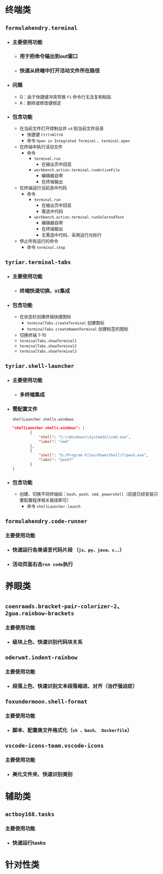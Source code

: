 # 终端类

## `formulahendry.terminal`

- ### 主要使用功能

  - ### 用于把命令输出到out窗口

  - ### 快速从终端中打开活动文件所在路径

- ### 问题

  - Q：由于快捷键冲突导致 `F1` 命令行无法复制粘贴
  - A：删除或修改键绑定

- ### 包含功能

  - 在当前文件打开控制台并 `cd` 到当前文件目录
    + 快捷键 `Ctrl+Alt+O`
    + 命令 `Open in Integrated Terminal` 、`terminal.open`
  - 在终端中执行活动文件 
    + 命令
      + `terminal.run`   
        + 在输出页中回显
      + `workbench.action.terminal.runActiveFile` 
        + 编辑器自带
        + 在终端输出
  - 在终端运行当前选中代码
    - 命令  
      - `terminal.run` 
        - 在输出页中回显
        - 需选中代码
      - `workbench.action.terminal.runSelectedText` 
        - 编辑器自带 
        - 在终端输出
        - 无需选中代码、采用运行光标行
  - 停止所有运行的命令  
    + 命令 `terminal.stop` 

## `tyriar.terminal-tabs`

- ### 主要使用功能

  - ### 终端快速切换、`UI`集成

- ### 包含功能

  - 在状态栏创建终端快捷图标
    - `terminalTabs.createTerminal` 创建图标
    - `terminalTabs.createNamedTerminal` 创建标签的图标
  -  切换终端  1-10 
    - `terminalTabs.showTerminal1`
    - `terminalTabs.showTerminal2`
    - `terminalTabs.showTerminal3`



## `tyriar.shell-launcher`

- ### 主要使用功能

  - ### 多终端集成

- ### 需配置文件

  `shellLauncher.shells.windows`

  ```json
  "shellLauncher.shells.windows": [
          {
              "shell": "C:\\Windows\\System32\\cmd.exe",
              "label": "cmd"
          },
          {
              "shell": "D:/Program Files/PowerShell/7/pwsh.exe",
              "label": "pwsh7"
          }
  ]
  ```

- ### 包含功能

  - 创建、切换不同终端如：`bash、pwsh、cmd、powershell`（前提已经安装只要配置程序相关路径即可）
    - 命令 `shellLauncher.launch`

  

## `formulahendry.code-runner`

### 主要使用功能

- ### 快速运行各类语言代码片段 （`js、py、java、c`...）

- ### 活动页面右击`run code`执行

  

# 养眼类

## `coenraads.bracket-pair-colorizer-2`、`2gua.rainbow-brackets`

### 主要使用功能

- ### 级块上色、快速识别代码块关系

## `oderwat.indent-rainbow`

### 主要使用功能

- ### 段落上色、快速识别文本段落缩进、对齐（治疗强迫症）

## `foxundermoon.shell-format`

### 主要使用功能

- ### 脚本、配置类文件格式化（`sh 、bash、 Dockerfile`）

## `vscode-icons-team.vscode-icons` 

### 主要使用功能

- ### 美化文件夹、快速识别类别

# 辅助类

## `actboy168.tasks`

### 主要使用功能

- ### 快速运行tasks







# 针对性类



## 









